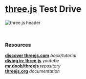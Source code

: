 # [three.js](https://threejs.org/) Test Drive

![three.js header](https://external-content.duckduckgo.com/iu/?u=https%3A%2F%2Fucarecdn.com%2F22a0a69b-689f-46c9-866b-57650f31fde9%2F&f=1&nofb=1&ipt=d8463d841936696db6bbf6c167dfb1dcc1dbb8785c1c38dabd9512ec4f739bc0&ipo=images)

<br>

### Resources

**[discover threejs.com](https://github.com/mrdoob/three.js/)** _book/tutorial_<br>
**[diving in: three.js](https://www.youtube.com/watch?v=ABV1mK1CGOY&list=PL08jItIqOb2qyMOhtEUoLh100KpccQiRf&index=1)** _youtube_<br>
**[mr.doob/threejs](https://github.com/mrdoob/three.js/)** _repository_<br>
**[threejs.org](https://threejs.org/docs/#manual/en/introduction/Installation)** _documentation_
